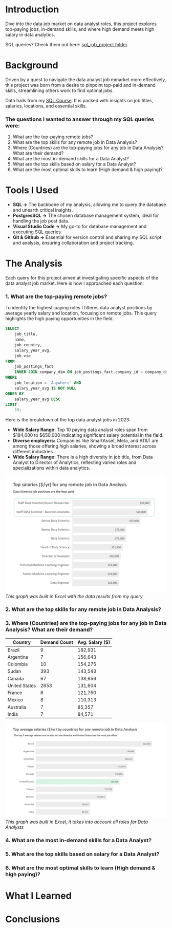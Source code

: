 # Introduction
Dive into the data job market on data analyst roles, this project explores top-paying jobs, in-demand skills, and where high demand meets high salary in data analytics.

SQL queries? Check them out here: [sql_job_project folder](/sql_job_project/)
# Background
Driven by a quest to navigate the data analyst job mmarket more effectively, this project was born from a desire to pinpoint top-paid and in-demand skills, streamlining others work to find optimal jobs. 

Data hails from my [SQL Course](https://lukebarousse.com/sql). It is packed with insights on job titles, salaries, locations, and essential skills.

### The questions I wanted to answer through my SQL queries were:

1. What are the top-paying remote jobs?
2. What are the top skills for any remote job in Data Analysis?
3. Where (Countries) are the top-paying jobs for any job in Data Analysis? What are their demand?
4. What are the most in-demand skills for a Data Analyst?
5. What are the top skills based on salary for a Data Analyst?
6. What are the most optimal skills to learn (High demand & high paying)?

# Tools I Used
- **SQL ->** The backbone of my analysis, allowing me to query the database and unearth critical insights.
- **PostgresSQL ->** The chosen database management system, ideal for handling the job post data.
- **Visual Studio Code ->** My go-to for database management and executing SQL queries.
- **Git & Github ->** Essential for version control and sharing my SQL script and analysis, ensuring collaboration and project tracking.

# The Analysis
Each query for this project aimed at investigating specific aspects of the data analyst job market. Here is how I approached each question:

### 1. What are the top-paying remote jobs?
To identify the highest-paying roles I filteres data analyst positions by average yearly salary and location, focusing on remote jobs. This query highlights the high paying opportunities in the field.

```sql 
SELECT
    job_title,
    name,
    job_country,
    salary_year_avg,
    job_via
FROM
    job_postings_fact 
    INNER JOIN company_dim ON job_postings_fact.company_id = company_dim.company_id
WHERE
    job_location = 'Anywhere' AND
    salary_year_avg IS NOT NULL
ORDER BY 
    salary_year_avg DESC
LIMIT 
    10;
```

Here is the breakdown of the top data analyst jobs in 2023:

- **Wide Salary Range:** Top 10 paying data analyst roles span from $184,000 to $650,000 indicating significant salary potential in the field.
- **Diverse employers:** Companies like SmartAsset, Meta, and AT&T are among those offering high salaries, showing a broad interest across different industries.
- **Wide Salary Range:** There is a high diversity in job title, from Data Analyst to Director of Analytics, reflecting varied roles and specializations within data analytics.

![Top Paying Remote Roles](graphs\query_1.jpg)
*This graph was built in Excel with the data results from my query*

### 2. What are the top skills for any remote job in Data Analysis?

### 3. Where (Countries) are the top-paying jobs for any job in Data Analysis? What are their demand?

|Country       |Demand Count|  Avg. Salary ($)|
|--------------|------------|-----------------|
|Brazil	       |9	        |  182,931        |
|Argentina	   |7	        |  156,643        | 
|Colombia	   |10	        |  154,275        |
|Sudan	       |393	        |  143,543        |
|Canada	       |67	        |  138,656        |
|United States |2653	    |  131,604        |  
|France        |6	        |  121,750        |
|Mexico	       |8	        |  110,313        |
|Australia	   |7	        |  85,357         |
|India	       |7	        |  84,571         |

![Top Average Salaries By Countries](graphs\query_3.jpg)
*This graph was built in Excel, it takes into account all roles for Data Analysts*

### 4. What are the most in-demand skills for a Data Analyst?

### 5. What are the top skills based on salary for a Data Analyst?

### 6. What are the most optimal skills to learn (High demand & high paying)?

# What I Learned



# Conclusions
